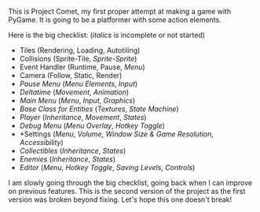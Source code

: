This is Project Comet, my first proper attempt at making a game with PyGame.
It is going to be a platformer with some action elements.

Here is the big checklist: (*italics* is incomplete or not started)
- Tiles (Rendering, Loading, Autotiling)
- Collisions (Sprite-Tile, *Sprite-Sprite*)
- Event Handler (Runtime, Pause, *Menu*)
- Camera (Follow, Static, Render)
- *Pause Menu* (*Menu Elements*, *Input*)
- *Deltatime* (*Movement*, *Animation*)
- *Main Menu* (*Menu*, *Input*, *Graphics*)
- *Base Class for Entities* (*Textures*, *State Machine*)
- *Player* (*Inheritance*, *Movement*, *States*)
- *Debug Menu* (*Menu Overlay*, *Hotkey Toggle*)
- *Settings (*Menu*, *Volume*, *Window Size & Game Resolution*, *Accessibility*)
- *Collectibles* (*Inheritance*, *States*)
- *Enemies* (*Inheritance*, *States*)
- *Editor* (*Menu*, *Hotkey Toggle*, *Saving Levels*, *Controls*)

I am slowly going through the big checklist, going back when I can improve on previous features.
This is the second version of the project as the first version was broken beyond fixing.
Let's hope this one doesn't break!
